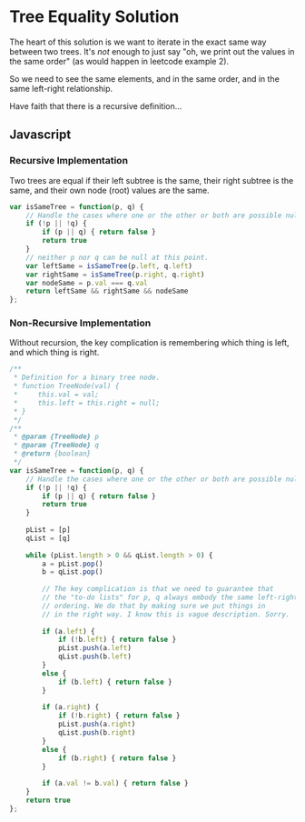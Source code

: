 # Tree Equality Solution

The heart of this solution is we want to iterate in the exact same way between two trees.
It's *not* enough to just say "oh, we print out the values in the same order" (as would happen in leetcode example 2).

So we need to see the same elements, and in the same order, and in the same left-right relationship.

Have faith that there is a recursive definition...
## Javascript

### Recursive Implementation
Two trees are equal if their left subtree is the same, their right subtree is the same, and their own node (root) values are the same.

```js
var isSameTree = function(p, q) {
    // Handle the cases where one or the other or both are possible null.
    if (!p || !q) {
        if (p || q) { return false }
        return true
    }
    // neither p nor q can be null at this point.
    var leftSame = isSameTree(p.left, q.left)
    var rightSame = isSameTree(p.right, q.right)
    var nodeSame = p.val === q.val
    return leftSame && rightSame && nodeSame
};

```

### Non-Recursive Implementation

Without recursion, the key complication is remembering which thing is left, and which thing is right.

```js
/**
 * Definition for a binary tree node.
 * function TreeNode(val) {
 *     this.val = val;
 *     this.left = this.right = null;
 * }
 */
/**
 * @param {TreeNode} p
 * @param {TreeNode} q
 * @return {boolean}
 */
var isSameTree = function(p, q) {
    // Handle the cases where one or the other or both are possible null.
    if (!p || !q) {
        if (p || q) { return false }
        return true
    }
    
    pList = [p]
    qList = [q]
    
    while (pList.length > 0 && qList.length > 0) {
        a = pList.pop()
        b = qList.pop()
        
        // The key complication is that we need to guarantee that
        // the "to-do lists" for p, q always embody the same left-right
        // ordering. We do that by making sure we put things in
        // in the right way. I know this is vague description. Sorry.
        
        if (a.left) {
            if (!b.left) { return false }
            pList.push(a.left)
            qList.push(b.left)
        }
        else {
            if (b.left) { return false }
        }
        
        if (a.right) {
            if (!b.right) { return false }
            pList.push(a.right)
            qList.push(b.right)
        }
        else {
            if (b.right) { return false }
        }
        
        if (a.val != b.val) { return false }
    }
    return true
};
```
